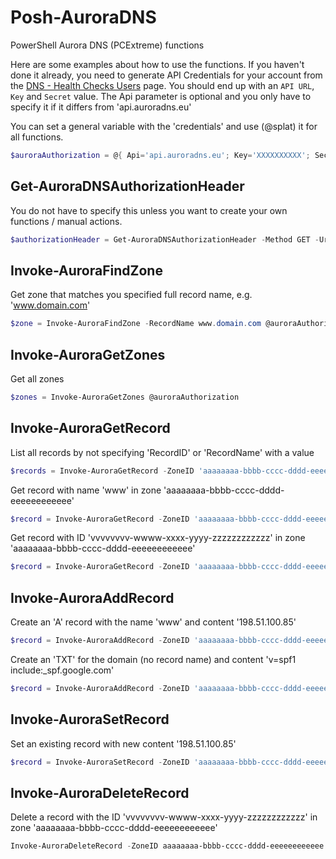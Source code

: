 # Posh-AuroraDNS

PowerShell Aurora DNS (PCExtreme) functions

Here are some examples about how to use the functions.
If you haven't done it already, you need to generate API Credentials for your account from the [DNS - Health Checks Users](https://cp.pcextreme.nl/auroradns/users) page. You should end up with an `API URL`, `Key` and `Secret` value.
The Api parameter is optional and you only have to specify it if it differs from 'api.auroradns.eu'

You can set a general variable with the 'credentials' and use (@splat) it for all functions.

```Powershell
$auroraAuthorization = @{ Api='api.auroradns.eu'; Key='XXXXXXXXXX'; Secret='YYYYYYYYYYYYYYYY' }
```

## Get-AuroraDNSAuthorizationHeader

You do not have to specify this unless you want to create your own functions / manual actions.

```Powershell
$authorizationHeader = Get-AuroraDNSAuthorizationHeader -Method GET -Uri /zones @auroraAuthorization
```

## Invoke-AuroraFindZone

Get zone that matches you specified full record name, e.g. 'www.domain.com'

```Powershell
$zone = Invoke-AuroraFindZone -RecordName www.domain.com @auroraAuthorization
```

## Invoke-AuroraGetZones

Get all zones

```Powershell
$zones = Invoke-AuroraGetZones @auroraAuthorization
```

## Invoke-AuroraGetRecord

List all records by not specifying 'RecordID' or 'RecordName' with a value

```Powershell
$records = Invoke-AuroraGetRecord -ZoneID 'aaaaaaaa-bbbb-cccc-dddd-eeeeeeeeeeee' @auroraAuthorization
```

Get record with name 'www' in zone 'aaaaaaaa-bbbb-cccc-dddd-eeeeeeeeeeee'

```Powershell
$record = Invoke-AuroraGetRecord -ZoneID 'aaaaaaaa-bbbb-cccc-dddd-eeeeeeeeeeee' -RecordName 'www' @auroraAuthorization
```

Get record with ID 'vvvvvvvv-wwww-xxxx-yyyy-zzzzzzzzzzzz' in zone 'aaaaaaaa-bbbb-cccc-dddd-eeeeeeeeeeee'

```Powershell
$record = Invoke-AuroraGetRecord -ZoneID 'aaaaaaaa-bbbb-cccc-dddd-eeeeeeeeeeee' -RecordID 'vvvvvvvv-wwww-xxxx-yyyy-zzzzzzzzzzzz' @auroraAuthorization
```

## Invoke-AuroraAddRecord

Create an 'A' record with the name 'www' and content '198.51.100.85'

```Powershell
$record = Invoke-AuroraAddRecord -ZoneID 'aaaaaaaa-bbbb-cccc-dddd-eeeeeeeeeeee' -Name www -Content 198.51.100.85 @auroraAuthorization
```

Create an 'TXT' for the domain (no record name) and content 'v=spf1 include:_spf.google.com'

```Powershell
$record = Invoke-AuroraAddRecord -ZoneID 'aaaaaaaa-bbbb-cccc-dddd-eeeeeeeeeeee' -Content 'v=spf1 include:_spf.google.com' -Type TXT @auroraAuthorization
```

## Invoke-AuroraSetRecord

Set an existing record with new content '198.51.100.85'

```Powershell
$record = Invoke-AuroraSetRecord -ZoneID 'aaaaaaaa-bbbb-cccc-dddd-eeeeeeeeeeee' -RecordID 'vvvvvvvv-wwww-xxxx-yyyy-zzzzzzzzzzzz' -Content 198.51.100.85 @auroraAuthorization
```

## Invoke-AuroraDeleteRecord

Delete a record with the ID 'vvvvvvvv-wwww-xxxx-yyyy-zzzzzzzzzzzz' in zone 'aaaaaaaa-bbbb-cccc-dddd-eeeeeeeeeeee'

```Powershell
Invoke-AuroraDeleteRecord -ZoneID aaaaaaaa-bbbb-cccc-dddd-eeeeeeeeeeee  -RecordID vvvvvvvv-wwww-xxxx-yyyy-zzzzzzzzzzzz @auroraAuthorization
```

